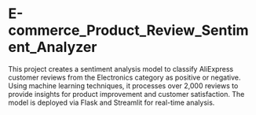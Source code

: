 # E-commerce_Product_Review_Sentiment_Analyzer
This project creates a sentiment analysis model to classify AliExpress customer reviews from the Electronics category as positive or negative. Using machine learning techniques, it processes over 2,000 reviews to provide insights for product improvement and customer satisfaction. The model is deployed via Flask and Streamlit for real-time analysis.
